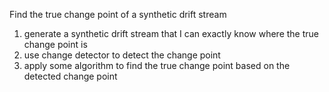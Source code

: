 Find the true change point of a synthetic drift stream

1. generate a synthetic drift stream that I can exactly know where the true change point is 
2. use change detector to detect the change point
3. apply some algorithm to find the true change point based on the detected change point



